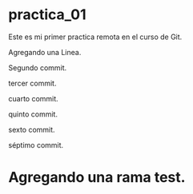 # practica_01
Este es mi primer practica remota en el curso de Git.

Agregando una Linea.

Segundo commit.

tercer commit.

cuarto commit.

quinto commit.

sexto commit.

séptimo commit.

# Agregando una rama test.